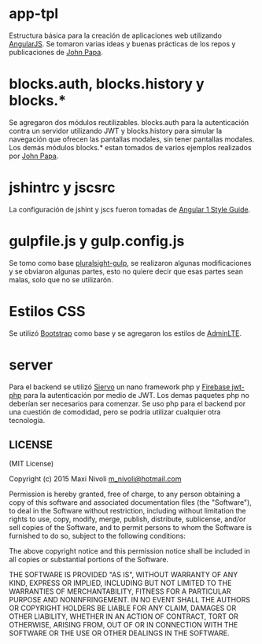 # app-tpl
Estructura básica para la creación de aplicaciones web utilizando [AngularJS](https://github.com/angular/angular.js). Se tomaron varias ideas y buenas prácticas de los repos y publicaciones de [John Papa](https://github.com/johnpapa).

# blocks.auth, blocks.history y blocks.*
Se agregaron dos módulos reutilizables. blocks.auth para la autenticación contra un servidor utilizando JWT y blocks.history para simular la navegación que ofrecen las pantallas modales, sin tener pantallas modales. Los demás módulos blocks.* estan tomados de varios ejemplos realizados por [John Papa](https://github.com/johnpapa). 

# jshintrc y jscsrc
La configuración de jshint y jscs fueron tomadas de [Angular 1 Style Guide](https://github.com/johnpapa/angular-styleguide/blob/master/a1/README.md).

# gulpfile.js y gulp.config.js
Se tomo como base [pluralsight-gulp](https://github.com/johnpapa/pluralsight-gulp), se realizaron algunas modificaciones y se obviaron algunas partes, esto no quiere decir que esas partes sean malas, solo que no se utilizarón.

# Estilos CSS
Se utilizó [Bootstrap](https://github.com/twbs/bootstrap) como base y se agregaron los estilos de [AdminLTE](https://github.com/almasaeed2010/AdminLTE).

# server
Para el backend se utilizó [Siervo](https://github.com/gringonivoli/siervo) un nano framework php y [Firebase jwt-php](https://github.com/firebase/php-jwt) para la autenticación por medio de JWT. Los demas paquetes php no deberían ser necesarios para comenzar. Se uso php para el backend por una cuestión de comodidad, pero se podría utilizar cualquier otra tecnología.

## LICENSE

(MIT License)

Copyright (c) 2015 Maxi Nivoli <m_nivoli@hotmail.com>

Permission is hereby granted, free of charge, to any person obtaining a copy
of this software and associated documentation files (the "Software"), to deal
in the Software without restriction, including without limitation the rights
to use, copy, modify, merge, publish, distribute, sublicense, and/or sell
copies of the Software, and to permit persons to whom the Software is
furnished to do so, subject to the following conditions:

The above copyright notice and this permission notice shall be included in
all copies or substantial portions of the Software.

THE SOFTWARE IS PROVIDED "AS IS", WITHOUT WARRANTY OF ANY KIND, EXPRESS OR
IMPLIED, INCLUDING BUT NOT LIMITED TO THE WARRANTIES OF MERCHANTABILITY,
FITNESS FOR A PARTICULAR PURPOSE AND NONINFRINGEMENT. IN NO EVENT SHALL THE
AUTHORS OR COPYRIGHT HOLDERS BE LIABLE FOR ANY CLAIM, DAMAGES OR OTHER
LIABILITY, WHETHER IN AN ACTION OF CONTRACT, TORT OR OTHERWISE, ARISING FROM,
OUT OF OR IN CONNECTION WITH THE SOFTWARE OR THE USE OR OTHER DEALINGS IN
THE SOFTWARE.